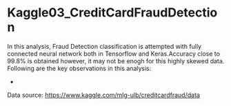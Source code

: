 # Kaggle03_CreditCardFraudDetection
In this analysis, Fraud Detection classification is attempted with fully connected neural network both in Tensorflow and Keras.Accuracy close to 99.8% is obtained however, it may not be enogh for this highly skewed data.
Following are the key observations in this analysis:

* 






Data source: https://www.kaggle.com/mlg-ulb/creditcardfraud/data
